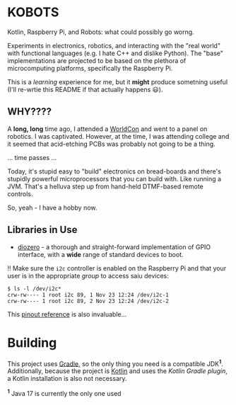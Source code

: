# KOBOTS

Kotlin, Raspberry Pi, and Robots: what could possibly go worng.

Experiments in electronics, robotics, and interacting with the "real world" with functional languages (e.g. I hate C++ and dislike Python). The "base" implementations are projected to be based on the plethora of microcomputing platforms, specifically the Raspberry Pi.

This is a _learning_ experience for me, but it **might** produce sometning useful (I'll re-wrtie this README if that actually happens :smiley:).

## WHY????

A **long, long** time ago, I attended a [WorldCon](https://en.wikipedia.org/wiki/36th_World_Science_Fiction_Convention) and went to a panel on robotics. I was captivated. However, at the time, I was attending college and it seemed that acid-etching PCBs was probably not going to be a thing.

... time passes ...

Today, it's stupid easy to "build" electronics on bread-boards and there's stupidly powerful microprocessors that you can build with. Like running a JVM. That's a helluva step up from hand-held DTMF-based remote controls.

So, yeah - I have a hobby now.

## Libraries in Use

- [diozero](https://www.diozero.com/) - a thorough and straight-forward implementation of GPIO interface, with a **wide** range of standard devices to boot.

:bangbang: Make sure the `i2c` controller is enabled on the Raspberry Pi and that your user is in the appropriate _group_ to access saiu devices:

```shell
$ ls -l /dev/i2c*
crw-rw---- 1 root i2c 89, 1 Nov 23 12:24 /dev/i2c-1
crw-rw---- 1 root i2c 89, 2 Nov 23 12:24 /dev/i2c-2
```

This [pinout reference](https://pinout.xyz/) is also invaluable...

# Building

This project uses [Gradle](https://gradle.org), so the only thing you need is a compatible JDK<sup>**1**</sup>. Additionally, because the project is [Kotlin](https://kotlinlang.org) and uses the _Kotlin Gradle plugin_, a Kotlin installation is also not necessary.

<sup>**1**</sup> Java 17 is currently the only one used
